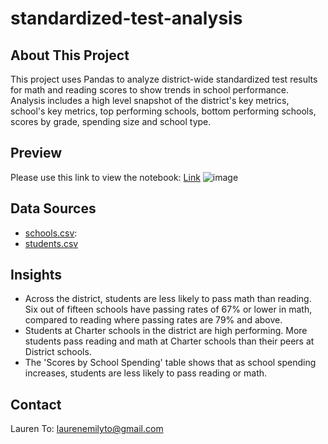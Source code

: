 # standardized-test-analysis

## About This Project
This project uses Pandas to analyze district-wide standardized test results for math and reading scores to show trends in school performance. Analysis includes a high level snapshot of the district's key metrics, school's key metrics, top performing schools, bottom performing schools, scores by grade, spending size and school type. 

## Preview
Please use this link to view the notebook: [Link](https://nbviewer.jupyter.org/github/laurenemilyto/pandas-challenge/blob/main/PyCitySchools/PyCitySchools.ipynb)
![image](https://user-images.githubusercontent.com/75763314/132066777-1b6bd874-19db-441b-bb2b-b7a9fb3952a3.png)

## Data Sources
- [schools.csv](https://github.com/laurenemilyto/pandas-challenge/blob/main/PyCitySchools/Resources/schools_complete.csv): 
- [students.csv](https://github.com/laurenemilyto/pandas-challenge/blob/main/PyCitySchools/Resources/students_complete.csv)

## Insights
* Across the district, students are less likely to pass math than reading. Six out of fifteen schools have passing rates of 67% or lower in math, compared to reading where passing rates are 79% and above. 
* Students at Charter schools in the district are high performing. More students pass reading and math at Charter schools than their peers at District schools. 
* The 'Scores by School Spending' table shows that as school spending increases, students are less likely to pass reading or math. 

## Contact
Lauren To: [laurenemilyto@gmail.com](laurenemilyto@gmail.com)
